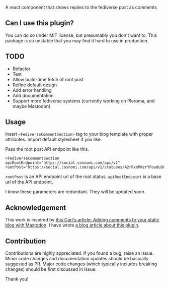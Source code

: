 A react component that shows replies to the fediverse post as comments

## Can I use this plugin?

You can do so under MIT license, but presumably you don't want to.
This package is so unstable that you may find it hard to use in production.

## TODO

- Refactor
- Test
- Allow build-time fetch of root post
- Refine default design
- Add error handling
- Add documentation
- Support more fediverse systems (currently working on Pleroma, and maybe Mastodon)

## Usage

Insert `<FediverseCommentSection>` tag to your blog template with proper attributes. Import default stylesheet if you like.

<!-- (1) If you want to specify the root post url expilcitly (recommended) -->
Pass the root post API endpoint like this.
```
<FediverseCommentSection apiRootEndpoint="https://social.cosnomi.com/api/v1" rootPost="https://social.cosnomi.com/api/v1/statuses/A2rRxmPWzrYPouduO8">
```
`rootPost` is an API endpoint url of the root status.
`apiRootEndpoint` is a base url of the API endpoint.

I know these parameters are redundant. They will be updated soon.

## Acknowledgement

This work is inspired by [this Carl's article: Adding comments to your static blog with Mastodon](https://carlschwan.eu/2020/12/29/adding-comments-to-your-static-blog-with-mastodon/).
I have wrote [a blog article about this plugin](https://blog.cosnomi.com/posts/fedi-comment/).

## Contribution

Contributions are highly appreciated.
If you found a bug, raise an issue.
Minor code changes and documentation updates should be basically suggested as PR.
Major code changes (which typically includes breaking changes) should be first discussed in Issue.  

Thank you!
